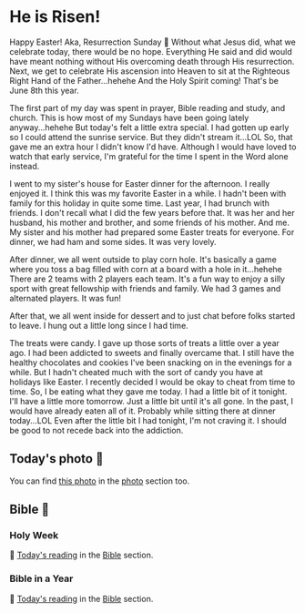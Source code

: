 # He is Risen!

Happy Easter! Aka, Resurrection Sunday 🙌 Without what Jesus did, what we celebrate today, there would be no hope. Everything He said and did would have meant nothing without His overcoming death through His resurrection. Next, we get to celebrate His ascension into Heaven to sit at the Righteous Right Hand of the Father...hehehe And the Holy Spirit coming! That's be June 8th this year.

The first part of my day was spent in prayer, Bible reading and study, and church. This is how most of my Sundays have been going lately anyway...hehehe But today's felt a little extra special. I had gotten up early so I could attend the sunrise service. But they didn't stream it...LOL So, that gave me an extra hour I didn't know I'd have. Although I would have loved to watch that early service, I'm grateful for the time I spent in the Word alone instead.

I went to my sister's house for Easter dinner for the afternoon. I really enjoyed it. I think this was my favorite Easter in a while. I hadn't been with family for this holiday in quite some time. Last year, I had brunch with friends. I don't recall what I did the few years before that. It was her and her husband, his mother and brother, and some friends of his mother. And me. My sister and his mother had prepared some Easter treats for everyone. For dinner, we had ham and some sides. It was very lovely.

After dinner, we all went outside to play corn hole. It's basically a game where you toss a bag filled with corn at a board with a hole in it...hehehe There are 2 teams with 2 players each team. It's a fun way to enjoy a silly sport with great fellowship with friends and family. We had 3 games and alternated players. It was fun!

After that, we all went inside for dessert and to just chat before folks started to leave. I hung out a little long since I had time.

The treats were candy. I gave up those sorts of treats a little over a year ago. I had been addicted to sweets and finally overcame that. I still have the healthy chocolates and cookies I've been snacking on in the evenings for a while. But I hadn't cheated much with the sort of candy you have at holidays like Easter. I recently decided I would be okay to cheat from time to time. So, I be eating what they gave me today. I had a little bit of it tonight. I'll have a little more tomorrow. Just a little bit until it's all gone. In the past, I would have already eaten all of it. Probably while sitting there at dinner today...LOL Even after the little bit I had tonight, I'm not craving it. I should be good to not recede back into the addiction.



## Today's photo 📸

<!--@include: @/photos/photo-a-day/2025/04/20.md{3,}-->

You can find [this photo](/photos/photo-a-day/2025/04/20) in the [photo](/photos/) section too.

## Bible 📖

### Holy Week

📖 [Today's reading](/bible/plans/holy-week-easter/8) in the [Bible](/bible/) section.

### Bible in a Year

📖 [Today's reading](/bible/plans/bible-in-a-year/04/20) in the [Bible](/bible/) section.